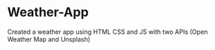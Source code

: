 # Weather-App
Created a weather app using HTML CSS and JS with two APIs (Open Weather Map and Unsplash)
